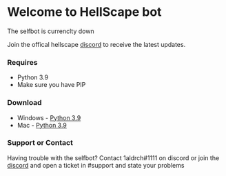 # Welcome to HellScape bot

The selfbot is currenclty down

Join the offical hellscape [discord](https://discord.gg/4eHTExkye4) to receive the latest updates.


### Requires 
- Python 3.9
- Make sure you have PIP

### Download

- Windows - [Python 3.9](https://www.python.org/ftp/python/3.9.0/python-3.9.0-amd64.exe)
- Mac - [Python 3.9](https://www.python.org/ftp/python/3.9.0/python-3.9.0-macosx10.9.pkg)


### Support or Contact

Having trouble with the selfbot? Contact 1aldrch#1111 on discord or join the [discord](https://discord.gg/4eHTExkye4) and open a ticket in #support and state your problems 
